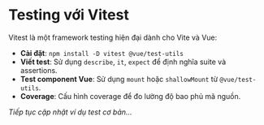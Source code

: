 # Testing với Vitest

Vitest là một framework testing hiện đại dành cho Vite và Vue:

- **Cài đặt**: `npm install -D vitest @vue/test-utils`
- **Viết test**: Sử dụng `describe`, `it`, `expect` để định nghĩa suite và assertions.
- **Test component Vue**: Sử dụng `mount` hoặc `shallowMount` từ `@vue/test-utils`.
- **Coverage**: Cấu hình coverage để đo lường độ bao phủ mã nguồn.

*Tiếp tục cập nhật ví dụ test cơ bản...*
